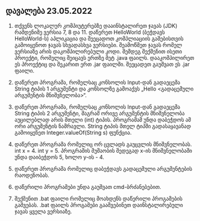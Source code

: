 ## დავალება 23.05.2022

1. თქვენს ლოკალურ კომპიუტერებზე დააინსტალირეთ ჯავას (JDK) რამდენიმე ვერსია 7, 8 და 11. დაწერეთ HelloWorld (ბეჭდავს HelloWorld-ს) აპლიკაცია და შეეცადოთ კომპლიაციის გაშებისთვის გამოიყენოთ ჯავას სხვადასხვა ვერსიები. შეამოწმეთ ჯავას რომელ ვერსიაზე არის დაკომპილირებული კოდი. შემდეგ შექმენით ისეთი პროექტი, რომელიც შეიცავს ერთზე მეტ .java ფაილს. დააკომპილირეთ ეს პროექტიც და შეკარით ერთ .jar ფაილში. შეეცადეთ გაუშვათ ეს .jar ფაილი.

2. დაწერეთ პროგრამა, რომელსაც კონსოლის Input-დან გადაეცემა String ტიპის 1 არგუმენტი და კონსოლზე გამოაქვს „Hello <გადაცემული არგუმენტის მნიშვნელობა>“.

3. დაწერეთ პროგრამა, რომელსაც კონსოლის Input-დან გადაეცემა String ტიპის 2 არგუმენტი, მაგრამ ორივე არგუმენტის მნიშვნელობა აუცილებლად არის მთელი (int) ტიპის. პროგრამამ უნდა დაბეჭდოს ამ ორი არგუმენტის ნამრავლი. String ტიპის მთელ ტიპში გადასაყავანად გამოიყენეთ Integer.valueOf(String s) ფუნქცია.

4. დაწერეთ პროგრამა რომელიც ორ ცვლადს გაუცვლის მნიშვნელობას. int x = 4. int y = 5. პროგრამის მუშაობის შედეგად x-ის მნიშვნელობაში უნდა დაიბეჭდოს 5, ხოლო y-ის - 4.

5. დაწერეთ პროგრამა რომელიც დაბეჭდავს გადაცემული არგუმენტების რაოდენობას.

6. დაწერილი პროგრამები უნდა გაუშვათ cmd-ბრძანებებით.

7. შექმენით .bat ფაილი რომელიც მოახდენს დაწერილი პროგამების გაშვებას. .bat ფაილს პროგამები გააშვებინეთ დაინსტალირებული ჯავას ყველა ვერსიაზე.
